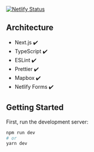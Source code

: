 [![Netlify Status](https://api.netlify.com/api/v1/badges/997302d3-b8aa-4e14-ad02-31cce307c79d/deploy-status)](https://app.netlify.com/sites/angry-swartz-cf2a0b/deploys)

## Architecture

- Next.js ✔️
- TypeScript ✔️
- ESLint ✔️
- Prettier ✔️
- Mapbox ✔️
- Netlify Forms ✔️

## Getting Started

First, run the development server:

```bash
npm run dev
# or
yarn dev
```
